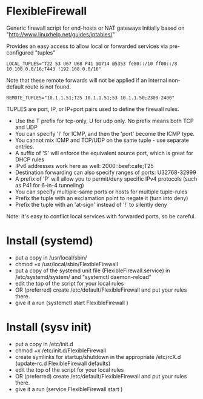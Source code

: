 # FlexibleFirewall

Generic firewall script for end-hosts or NAT gateways
Initially based on "http://www.linuxhelp.net/guides/iptables/"

Provides an easy access to allow local or forwarded services via pre-configured "tuples"

	LOCAL_TUPLES="T22 53 U67 U68 P41 @1714 @5353 fe80::/10 ff00::/8 10.100.0.0/16;T443 !192.168.0.0/16"

Note that these remote forwards will not be applied if an internal non-default route is not found.

	REMOTE_TUPLES="10.1.1.51;T25 10.1.1.51;53 10.1.1.50;2300-2400"

TUPLES are port, IP, or IP+port pairs used to define the firewall rules.

* Use the T prefix for tcp-only, U for udp only.  No prefix means both TCP and UDP  
* You can specify 'I' for ICMP, and then the 'port' become the ICMP type.  
* You cannot mix ICMP and TCP/UDP on the same tuple - use separate entries.  
* A suffix of 'S' will enforce the equivalent source port, which is great for DHCP rules
* IPv6 addresses work here as well:  2000::beef:cafe;T25  
* Destination forwarding can also specify ranges of ports:  U32768-32999
* A prefix of 'P' will allow you to permit/deny specific IPv4 protocols (such as P41 for 6-in-4 tunneling)
* You can specify multiple-same ports or hosts for multiple tuple-rules  
* Prefix the tuple with an exclamation point to negate it (turn into deny)  
* Prefix the tuple with an 'at-sign' instead of '!' to silently deny


Note: It's easy to conflict local services with forwarded ports, so be careful.


# Install (systemd)

* put a copy in /usr/local/sbin/
* chmod +x /usr/local/sbin/FlexibleFirewall
* put a copy of the systemd unit file (FlexibleFirewall.service) in /etc/systemd/system/ and "systemctl daemon-reload"
* edit the top of the script for your local rules
*  OR (preferred) create /etc/default/FlexibleFirewall  and put your rules there.
* give it a run (systemctl start FlexibleFirewall )

# Install (sysv init)

* put a copy in /etc/init.d
* chmod +x /etc/init.d/FlexibleFirewall
* create symlinks for startup/shutdown in the appropriate /etc/rcX.d  (update-rc.d FlexibleFirewall defaults)
* edit the top of the script for your local rules
*  OR (preferred) create /etc/default/FlexibleFirewall  and put your rules there.
* give it a run (service FlexibleFirewall start )

